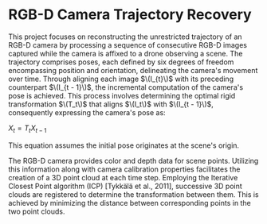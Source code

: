 # RGB-D Camera Trajectory Recovery

This project focuses on reconstructing the unrestricted trajectory of an RGB-D camera by processing a sequence of consecutive RGB-D images captured while the camera is affixed to a drone observing a scene. The trajectory comprises poses, each defined by six degrees of freedom encompassing position and orientation, delineating the camera's movement over time. Through aligning each image $\(I_{t}\)$ with its preceding counterpart $\(I_{t - 1}\)$, the incremental computation of the camera's pose is achieved. This process involves determining the optimal rigid transformation $\(T_t\)$ that aligns $\(I_t\)$ with $\(I_{t - 1}\)$, consequently expressing the camera's pose as:

$X_t = T_tX_{t - 1}$

This equation assumes the initial pose originates at the scene's origin.

The RGB-D camera provides color and depth data for scene points. Utilizing this information along with camera calibration properties facilitates the creation of a 3D point cloud at each time step. Employing the Iterative Closest Point algorithm (ICP) [Tykkälä et al., 2011], successive 3D point clouds are registered to determine the transformation between them. This is achieved by minimizing the distance between corresponding points in the two point clouds.
